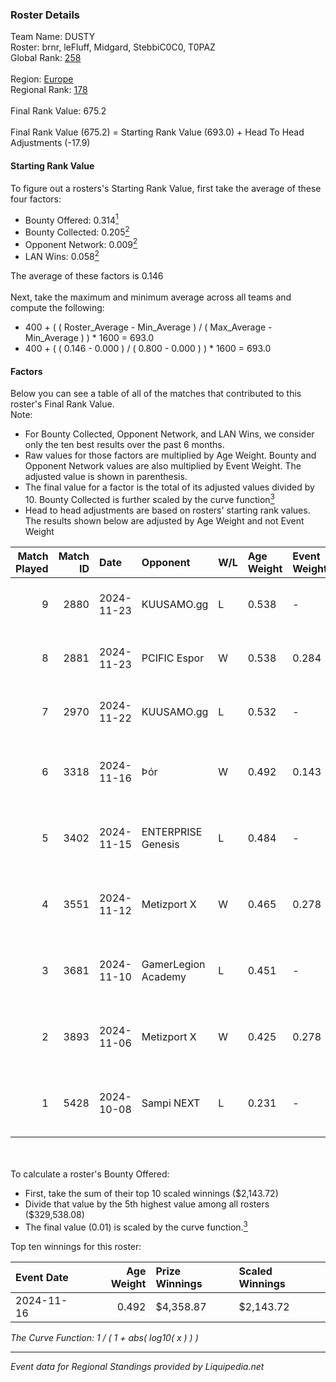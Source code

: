 ### Roster Details<br />
Team Name: DUSTY<br />
Roster: brnr, leFluff, Midgard, StebbiC0C0, T0PAZ<br />
Global Rank: [258](../standings_global.md)<br />
<br />
Region: [Europe]( ../standings_europe.md)<br />
Regional Rank: [178]( ../standings_europe.md)<br />
<br />
Final Rank Value:  675.2<br />
<br />
Final Rank Value (675.2) = Starting Rank Value (693.0) + Head To Head Adjustments (-17.9)<br />

#### Starting Rank Value<br />
To figure out a rosters's Starting Rank Value, first take the average of these four factors:<br />
- Bounty Offered: 0.314[<sup>1</sup>](#table2)
- Bounty Collected: 0.205[<sup>2</sup>](#table1)
- Opponent Network: 0.009[<sup>2</sup>](#table1)
- LAN Wins: 0.058[<sup>2</sup>](#table1)

The average of these factors is 0.146<br />
<br />
Next, take the maximum and minimum average across all teams and compute the following:<br />
- 400 + ( ( Roster_Average - Min_Average ) / ( Max_Average - Min_Average ) ) * 1600 = 693.0
- 400 + ( ( 0.146 - 0.000 ) / ( 0.800 - 0.000 ) ) * 1600 = 693.0


#### Factors<br />
Below you can see a table of all of the matches that contributed to this roster's Final Rank Value.<br />
Note:<br />

- For Bounty Collected, Opponent Network, and LAN Wins, we consider only the ten best results over the past 6 months.
- Raw values for those factors are multiplied by Age Weight. Bounty and Opponent Network values are also multiplied by Event Weight. The adjusted value is shown in parenthesis.
- The final value for a factor is the total of its adjusted values divided by 10. Bounty Collected is further scaled by the curve function[<sup>3</sup>](#curveFunction)
- Head to head adjustments are based on rosters' starting rank values. The results shown below are adjusted by Age Weight and not Event Weight
<span id="table1"></span><br />


| Match Played | Match ID | Date       | Opponent            | W/L | Age Weight | Event Weight | Bounty Collected | Opponent Network | LAN Wins  | H2H Adj. | Roster                                     |
| -: | -: | :- | :- | :- | :- | :- | :- | :- | :- | -: | :- |
|            9 |     2880 | 2024-11-23 | KUUSAMO.gg          | L   | 0.538      | -            | -                | -                | -         |   -11.97 | brnr, leFluff, Midgard, StebbiC0C0, T0PAZ  |
|            8 |     2881 | 2024-11-23 | PCIFIC Espor        | W   | 0.538      | 0.284        | 0.004 (0.001)    | 0.251 (0.038)    | 0 (0.000) |    10.19 | brnr, leFluff, Midgard, StebbiC0C0, T0PAZ  |
|            7 |     2970 | 2024-11-22 | KUUSAMO.gg          | L   | 0.532      | -            | -                | -                | -         |   -12.21 | brnr, leFluff, Midgard, StebbiC0C0, T0PAZ  |
|            6 |     3318 | 2024-11-16 | Þór                 | W   | 0.492      | 0.143        | 0.004 (0.000)    | 0.022 (0.002)    | 1 (0.492) |     6.82 | brnr, EddezeNNN, Midgard, StebbiC0C0, TH0R |
|            5 |     3402 | 2024-11-15 | ENTERPRISE Genesis  | L   | 0.484      | -            | -                | -                | -         |    -8.65 | brnr, Midgard, PANDAZ, StebbiC0C0, TH0R    |
|            4 |     3551 | 2024-11-12 | Metizport X         | W   | 0.465      | 0.278        | 0.001 (0.000)    | 0.218 (0.028)    | 0 (0.000) |     6.72 | brnr, EddezeNNN, Midgard, StebbiC0C0, TH0R |
|            3 |     3681 | 2024-11-10 | GamerLegion Academy | L   | 0.451      | -            | -                | -                | -         |    -9.43 | brnr, Midgard, Pressi, StebbiC0C0, TH0R    |
|            2 |     3893 | 2024-11-06 | Metizport X         | W   | 0.425      | 0.278        | 0.001 (0.000)    | 0.218 (0.026)    | 0 (0.000) |     6.12 | brnr, Midgard, PANDAZ, StebbiC0C0, TH0R    |
|            1 |     5428 | 2024-10-08 | Sampi NEXT          | L   | 0.231      | -            | -                | -                | -         |    -5.47 | brnr, Midgard, Pressi, StebbiC0C0, T0PAZ   |

<br />
<span id="table2"></span><br />
To calculate a roster's Bounty Offered:<br />

- First, take the sum of their top 10 scaled winnings ($2,143.72)
- Divide that value by the 5th highest value among all rosters ($329,538.08)
- The final value (0.01) is scaled by the curve function.[<sup>3</sup>](#curveFunction)

Top ten winnings for this roster:<br />

| Event Date | Age Weight | Prize Winnings | Scaled Winnings |
| :- | -: | :- | :- |
| 2024-11-16 |      0.492 | $4,358.87      | $2,143.72       |


<span id="curveFunction"></span>_The Curve Function: 1 / ( 1 + abs( log10( x ) ) )_<br />

---
_Event data for Regional Standings provided by Liquipedia.net_<br />
